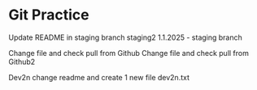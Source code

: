 # Git Practice
Update README in staging branch staging2
1.1.2025 - staging branch

Change file and check pull from Github
Change file and check pull from Github2

Dev2n change readme and create 1 new file dev2n.txt